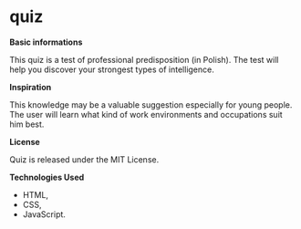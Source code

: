 # quiz

**Basic informations**

This quiz is a test of professional predisposition (in Polish). The test will help you discover your strongest types of intelligence.


**Inspiration**

This knowledge may be a valuable suggestion especially for young people. The user will learn what kind of work environments and occupations suit him best.


**License**

 Quiz is released under the MIT License.


**Technologies Used**

* HTML,
* CSS,
* JavaScript.
